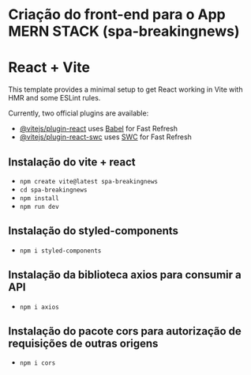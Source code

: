 Criação do front-end para o App MERN STACK (spa-breakingnews)
==============================================
# React + Vite

This template provides a minimal setup to get React working in Vite with HMR and some ESLint rules.

Currently, two official plugins are available:

- [@vitejs/plugin-react](https://github.com/vitejs/vite-plugin-react/blob/main/packages/plugin-react/README.md) uses [Babel](https://babeljs.io/) for Fast Refresh
- [@vitejs/plugin-react-swc](https://github.com/vitejs/vite-plugin-react-swc) uses [SWC](https://swc.rs/) for Fast Refresh

## Instalação do vite + react
- `npm create vite@latest spa-breakingnews`
- `cd spa-breakingnews`
- `npm install`
- `npm run dev`

## Instalação do styled-components
- `npm i styled-components`

## Instalação da biblioteca axios para consumir a API
- `npm i axios`

## Instalação do pacote cors para autorização de requisições de outras origens
- `npm i cors`
